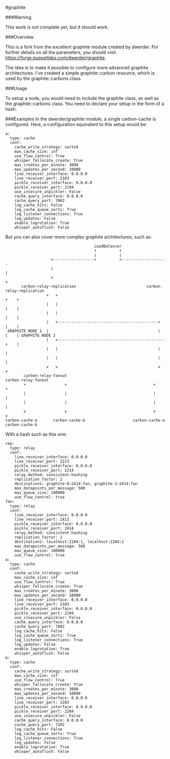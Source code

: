 #graphite

###Warning

This work is not complete yet, but it should work.

###Overview

This is a fork from the excellent graphite module created by dwerder. For further details on all the parameters, you should visit https://forge.puppetlabs.com/dwerder/graphite.

The idea is to make it possible to configure more advanced graphite architectures.
I've created a simple graphite::carbon resource, which is used by the graphite::carbons class.

###Usage


To setup a node, you would need to include the graphite class, as well as the graphite::carbons class.
You need to declare your setup in the form of a hash.


###Examples
In the dwerder/graphite module, a single carbon-cache is configured. Here, a configuration equivalent to this setup would be:

```
a:
  type: cache
  conf:
    cache_write_strategy: sorted
    max_cache_size: inf
    use_flow_control: True
    whisper_fallocate_create: True
    max_creates_per_minute: 3000
    max_updates_per_second: 10000
    line_receiver_interface: 0.0.0.0
    line_receiver_port: 2103
    pickle_receiver_interface: 0.0.0.0
    pickle_receiver_port: 2104
    use_insecure_unpickler: False
    cache_query_interface: 0.0.0.0
    cache_query_port: 7002
    log_cache_hits: False
    log_cache_queue_sorts: True
    log_listener_connections: True
    log_updates: False
    enable_logrotation: True
    whisper_autoflush: False
```

But you can also cover more complex graphite architectures, such as:

```
                                       LoadBalancer
                                       +          +
                                       |          |
                    +------------------+          +-------------------- 
                    |                                                 |
                    v                                                 v
       carbon-relay-replication                               carbon-relay-replication
                  +   +                                               +    +
                  |   |                                               |    |
                  |   |                                               |    |
                  |   +--------------------------------------------+  |    |
 GRAPHITE NODE 1  |                                                |  |    | GRAPHITE NODE 2
                  |   +-----------------------------------------------+    |
                  |   |                                            |       |
                  |   |                                            |       |
                  v   v                                            v       v
        carbon-relay-fanout                                      carbon-relay-fanout
        +                 +                                      +                 +  
        |                 |                                      |                 |
        |                 |                                      |                 |                  
        v                 v                                      v                 v                                  
carbon-cache-a       carbon-cache-b                     carbon-cache-a             carbon-cache-b
```

With a hash such as this one:

```
rep:
  type: relay
  conf:
    line_receiver_interface: 0.0.0.0
    line_receiver_port: 2213
    pickle_receiver_interface: 0.0.0.0
    pickle_receiver_port: 2214
    relay_method: consistent-hashing
    replication_factor: 2
    destinations: graphite-0:2414:fan, graphite-1:2414:fan
    max_datapoints_per_message: 500
    max_queue_size: 100000
    use_flow_control: true
fan:
  type: relay
  conf:
    line_receiver_interface: 0.0.0.0
    line_receiver_port: 2413
    pickle_receiver_interface: 0.0.0.0
    pickle_receiver_port: 2414
    relay_method: consistent-hashing
    replication_factor: 2
    destinations: localhost:2104:1, localhost:2204:2
    max_datapoints_per_message: 500
    max_queue_size: 100000
    use_flow_control: true
a:
  type: cache
  conf:
    cache_write_strategy: sorted
    max_cache_size: inf
    use_flow_control: True
    whisper_fallocate_create: True
    max_creates_per_minute: 3000
    max_updates_per_second: 10000
    line_receiver_interface: 0.0.0.0
    line_receiver_port: 2103
    pickle_receiver_interface: 0.0.0.0
    pickle_receiver_port: 2104
    use_insecure_unpickler: False
    cache_query_interface: 0.0.0.0
    cache_query_port: 7002
    log_cache_hits: False
    log_cache_queue_sorts: True
    log_listener_connections: True
    log_updates: False
    enable_logrotation: True
    whisper_autoflush: False
b:
  type: cache
  conf:
    cache_write_strategy: sorted
    max_cache_size: inf
    use_flow_control: True
    whisper_fallocate_create: True
    max_creates_per_minute: 3000
    max_updates_per_second: 10000
    line_receiver_interface: 0.0.0.0
    line_receiver_port: 2203
    pickle_receiver_interface: 0.0.0.0
    pickle_receiver_port: 2204
    use_insecure_unpickler: False
    cache_query_interface: 0.0.0.0
    cache_query_port: 7202
    log_cache_hits: False
    log_cache_queue_sorts: True
    log_listener_connections: True
    log_updates: False
    enable_logrotation: True
    whisper_autoflush: False	
```
